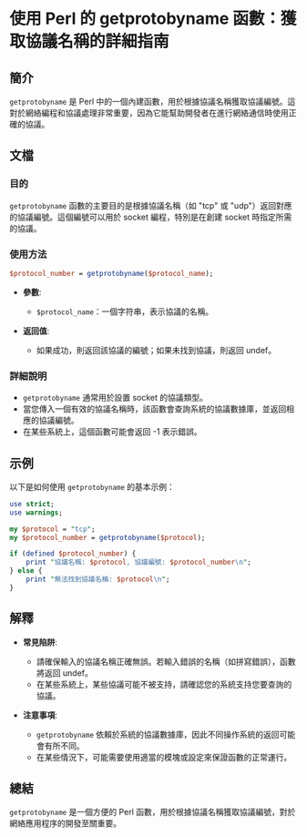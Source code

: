 <!--
Meta Description: # 使用 Perl 的 getprotobyname 函數：獲取協議名稱的詳細指南 ## 簡介 `getprotobyname` 是 Perl 中的一個內建函數，用於根據協議名稱獲取協議編號。這對於網絡編程和協議處理非常重要，因為它能幫助開發者在進行網絡通信時使用正確的協議。 ## 文檔 ### 目...
Meta Keywords: getprotobyname, perl, protocol_number, protocol, socket
-->

# 使用 Perl 的 getprotobyname 函數：獲取協議名稱的詳細指南

## 簡介
`getprotobyname` 是 Perl 中的一個內建函數，用於根據協議名稱獲取協議編號。這對於網絡編程和協議處理非常重要，因為它能幫助開發者在進行網絡通信時使用正確的協議。

## 文檔
### 目的
`getprotobyname` 函數的主要目的是根據協議名稱（如 "tcp" 或 "udp"）返回對應的協議編號。這個編號可以用於 socket 編程，特別是在創建 socket 時指定所需的協議。

### 使用方法
```perl
$protocol_number = getprotobyname($protocol_name);
```
- **參數**:
  - `$protocol_name`：一個字符串，表示協議的名稱。
  
- **返回值**:
  - 如果成功，則返回該協議的編號；如果未找到協議，則返回 undef。

### 詳細說明
- `getprotobyname` 通常用於設置 socket 的協議類型。
- 當您傳入一個有效的協議名稱時，該函數會查詢系統的協議數據庫，並返回相應的協議編號。
- 在某些系統上，這個函數可能會返回 -1 表示錯誤。

## 示例
以下是如何使用 `getprotobyname` 的基本示例：

```perl
use strict;
use warnings;

my $protocol = "tcp";
my $protocol_number = getprotobyname($protocol);

if (defined $protocol_number) {
    print "協議名稱: $protocol, 協議編號: $protocol_number\n";
} else {
    print "無法找到協議名稱: $protocol\n";
}
```

## 解釋
- **常見陷阱**:
  - 請確保輸入的協議名稱正確無誤。若輸入錯誤的名稱（如拼寫錯誤），函數將返回 undef。
  - 在某些系統上，某些協議可能不被支持，請確認您的系統支持您要查詢的協議。

- **注意事項**:
  - `getprotobyname` 依賴於系統的協議數據庫，因此不同操作系統的返回可能會有所不同。
  - 在某些情況下，可能需要使用適當的模塊或設定來保證函數的正常運行。

## 總結
`getprotobyname` 是一個方便的 Perl 函數，用於根據協議名稱獲取協議編號，對於網絡應用程序的開發至關重要。